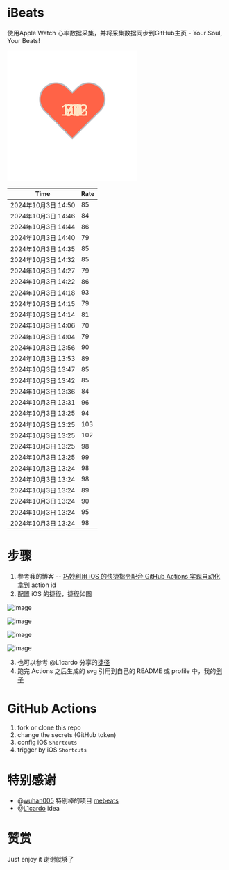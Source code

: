 # iBeats
使用Apple Watch 心率数据采集，并将采集数据同步到GitHub主页 - Your Soul, Your Beats!

![](./files/heart.svg)

<!--START_SECTION:my_heart_rate-->
| Time | Rate | 
 | ---- | ---- | 
| 2024年10月3日 14:50 | 85 |
| 2024年10月3日 14:46 | 84 |
| 2024年10月3日 14:44 | 86 |
| 2024年10月3日 14:40 | 79 |
| 2024年10月3日 14:35 | 85 |
| 2024年10月3日 14:32 | 85 |
| 2024年10月3日 14:27 | 79 |
| 2024年10月3日 14:22 | 86 |
| 2024年10月3日 14:18 | 93 |
| 2024年10月3日 14:15 | 79 |
| 2024年10月3日 14:14 | 81 |
| 2024年10月3日 14:06 | 70 |
| 2024年10月3日 14:04 | 79 |
| 2024年10月3日 13:56 | 90 |
| 2024年10月3日 13:53 | 89 |
| 2024年10月3日 13:47 | 85 |
| 2024年10月3日 13:42 | 85 |
| 2024年10月3日 13:36 | 84 |
| 2024年10月3日 13:31 | 96 |
| 2024年10月3日 13:25 | 94 |
| 2024年10月3日 13:25 | 103 |
| 2024年10月3日 13:25 | 102 |
| 2024年10月3日 13:25 | 98 |
| 2024年10月3日 13:25 | 99 |
| 2024年10月3日 13:24 | 98 |
| 2024年10月3日 13:24 | 98 |
| 2024年10月3日 13:24 | 89 |
| 2024年10月3日 13:24 | 90 |
| 2024年10月3日 13:24 | 95 |
| 2024年10月3日 13:24 | 98 |

<!--END_SECTION:my_heart_rate-->

# 步骤
1. 参考我的博客 -- [巧妙利用 iOS 的快捷指令配合 GitHub Actions 实现自动化](https://github.com/yihong0618/gitblog/issues/198) 拿到 action id
2. 配置 iOS 的捷径，捷径如图

![image](https://user-images.githubusercontent.com/15976103/122154218-0db0b480-ce97-11eb-93bb-5aec07c558dc.png)

![image](https://user-images.githubusercontent.com/15976103/122154236-186b4980-ce97-11eb-8e4b-70551a0391ae.png)

![image](https://user-images.githubusercontent.com/15976103/122154268-2d47dd00-ce97-11eb-902e-3acf292265a9.png)

![image](https://user-images.githubusercontent.com/15976103/122174055-fa144680-ceb4-11eb-9be2-3eb83cd516f7.png)

3. 也可以参考 @L1cardo 分享的[捷径](https://www.icloud.com/shortcuts/6ab6047b459c41ad822ad6b94b1c03d4)
4. 跑完 Actions 之后生成的 svg 引用到自己的 README 或 profile 中，我的[例子](https://github.com/yihong0618) 

# GitHub Actions

1. fork or clone this repo
2. change the secrets (GitHub token)
3. config iOS `Shortcuts` 
4. trigger by iOS `Shortcuts`

# 特别感谢
- @[wuhan005](https://github.com/wuhan005) 特别棒的项目 [mebeats](https://github.com/wuhan005/mebeats)
- @[L1cardo](https://github.com/L1cardo) idea

# 赞赏
Just enjoy it
谢谢就够了
